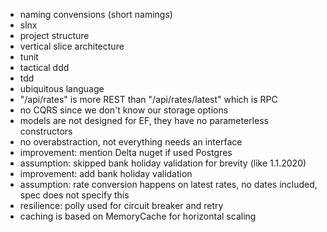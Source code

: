 - naming convensions (short namings)
- slnx
- project structure
- vertical slice architecture
- tunit
- tactical ddd
- tdd
- ubiquitous language
- "/api/rates" is more REST than "/api/rates/latest" which is RPC
- no CQRS since we don't know our storage options
- models are not designed for EF, they have no parameterless constructors
- no overabstraction, not everything needs an interface
- improvement: mention Delta nuget if used Postgres
- assumption: skipped bank holiday validation for brevity (like 1.1.2020)
- improvement: add bank holiday validation
- assumption: rate conversion happens on latest rates, no dates included, spec does not specify this
- resilience: polly used for circuit breaker and retry
- caching is based on MemoryCache for horizontal scaling
